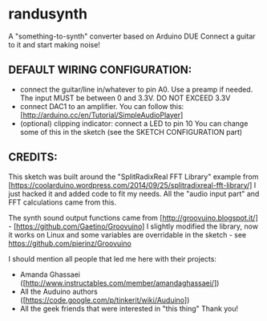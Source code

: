 # randusynth
A "something-to-synth" converter based on Arduino DUE
Connect a guitar to it and start making noise!

## DEFAULT WIRING CONFIGURATION:
 - connect the guitar/line in/whatever to pin A0. Use a preamp if needed. The input MUST be between 0 and 3.3V.
DO NOT EXCEED 3.3V
 - connect DAC1 to an amplifier. You can follow this: [http://arduino.cc/en/Tutorial/SimpleAudioPlayer]
 - (optional) clipping indicator: connect a LED to pin 10
You can change some of this in the sketch (see the SKETCH CONFIGURATION part)


## CREDITS:
This sketch was built around the "SplitRadixReal FFT Library" example from
[https://coolarduino.wordpress.com/2014/09/25/splitradixreal-fft-library/]
I just hacked it and added code to fit my needs.
All the "audio input part" and FFT calculations came from this.

The synth sound output functions came from [http://groovuino.blogspot.it/] - [https://github.com/Gaetino/Groovuino]
I slightly modified the library, now it works on Linux and some variables
are overridable in the sketch - see https://github.com/pierinz/Groovuino

I should mention all people that led me here with their projects:
 - Amanda Ghassaei ([http://www.instructables.com/member/amandaghassaei/])
 - All the Auduino authors ([https://code.google.com/p/tinkerit/wiki/Auduino])
 - All the geek friends that were interested in "this thing"
Thank you!
